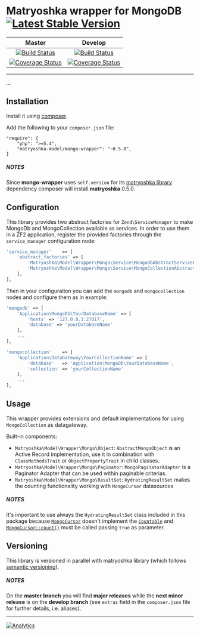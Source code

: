 # Matryoshka wrapper for MongoDB [![Latest Stable Version](https://poser.pugx.org/matryoshka-model/mongo-wrapper/v/stable.png)](https://packagist.org/packages/matryoshka-model/mongo-wrapper)

| Master  | Develop |
|:-------------:|:-------------:|
| [![Build Status](https://secure.travis-ci.org/matryoshka-model/mongo-wrapper.svg?branch=master)](https://travis-ci.org/matryoshka-model/mongo-wrapper)  | [![Build Status](https://secure.travis-ci.org/matryoshka-model/mongo-wrapper.svg?branch=develop)](https://travis-ci.org/matryoshka-model/mongo-wrapper)  |
| [![Coverage Status](https://coveralls.io/repos/matryoshka-model/mongo-wrapper/badge.png?branch=master)](https://coveralls.io/r/matryoshka-model/mongo-wrapper)  | [![Coverage Status](https://coveralls.io/repos/matryoshka-model/mongo-wrapper/badge.png?branch=develop)](https://coveralls.io/r/matryoshka-model/mongo-wrapper)  |

---

...

## Installation

Install it using [composer](http://getcomposer.org).

Add the following to your `composer.json` file:

```
"require": {
    "php": ">=5.4",
    "matryoshka-model/mongo-wrapper": "~0.5.0",
}
```

##### NOTES

Since **mongo-wrapper** uses `self.version` for its [matryoshka library](https://github.com/matryoshka-model/matryoshka) dependency composer will install **matryoshka** 0.5.0.

## Configuration

This library provides two abstract factories for `Zend\ServiceManager` to make MongoDb and MongoCollection available as services. In order to use them in a ZF2 application, register the provided factories through the `service_manager` configuration node:

```php
'service_manager'    => [
    'abstract_factories' => [
        'Matryoshka\Model\Wrapper\Mongo\Service\MongoDbAbstractServiceFactory',
        'Matryoshka\Model\Wrapper\Mongo\Service\MongoCollectionAbstractServiceFactory',
    ],
],
```

Then in your configuration you can add the `mongodb` and `mongocollection` nodes and configure them as in example:

```php
'mongodb' => [
    'Application\MongoDb\YourDatabaseName' => [
        'hosts' => '127.0.0.1:27017',
        'database' => 'yourDatabaseName'
    ],
    ...
],

'mongocollection'    => [
    'Application\DataGateway\YourCollectionName' => [
        'database'   => 'Application\MongoDb\YourDatabaseName',
        'collection' => 'yourCollectionName'
    ],
    ...
],
```

## Usage

This wrapper provides extensions and default implementations for using `MongoCollection` as datagateway.

Built-in components:

- `Matryoshka\Model\Wrapper\Mongo\Object`: `AbstractMongoObject` is an Active Record implementation, use it in combination with `ClassMethodsTrait` or `ObjectPropertyTrait` in child classes.
- `Matryoshka\Model\Wrapper\Mongo\Paginator`: `MongoPaginatorAdapter` is a Paginator Adapter that can be used within paginable criterias.
- `Matryoshka\Model\Wrapper\Mongo\ResultSet`: `HydratingResultSet` makes the counting functionality working with `MongoCursor` datasources 

##### NOTES
It's important to use always the `HydratingResultSet` class included in this package because [`MongoCursor`](http://php.net/manual/en/class.mongocursor.php) doesn't implement the [`Countable`](http://php.net/manual/en/class.countable.php) and [`MongoCursor::count()`](http://php.net/manual/en/mongocursor.count.php) must be called passing `true` as parameter.

## Versioning

This library is versioned in parallel with matryoshka library (which follows [semantic versioning](https://github.com/matryoshka-model/matryoshka)).

##### NOTES

On the **master branch** you will find **major releases** while the **next minor release** is on the **develop branch** (see `extras` field in the `composer.json` file for further details, i.e. aliases).

---

[![Analytics](https://ga-beacon.appspot.com/UA-49655829-1/matryoshka-model/mongo-wrapper)](https://github.com/igrigorik/ga-beacon)
